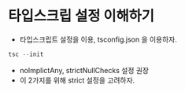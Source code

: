 # 타입스크립 설정 이해하기

 - 타입스크립트 설정을 이용, tsconfig.json 을 이용하자. 
 ``` ts
tsc --init
```

- noImplictAny, strictNullChecks 설정 권장
- 이 2가지를 위해 strict 설정을 고려하자.